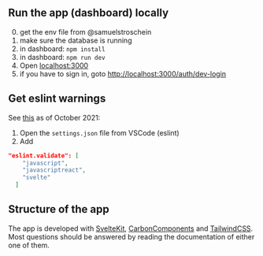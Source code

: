 ## Run the app (dashboard) locally

0. get the env file from @samuelstroschein
1. make sure the database is running
2. in dashboard: `npm install`
3. in dashboard: `npm run dev`
4. Open [localhost:3000](http://localhost:3000)
5. if you have to sign in, goto [http://localhost:3000/auth/dev-login](http://localhost:3000/auth/dev-login)

## Get eslint warnings

See [this](https://github.com/sveltejs/eslint-plugin-svelte3/blob/master/INTEGRATIONS.md) as of October 2021:

1. Open the `settings.json` file from VSCode (eslint)
2. Add

```JSON
"eslint.validate": [
    "javascript",
    "javascriptreact",
    "svelte"
  ]
```

## Structure of the app

The app is developed with [SvelteKit](https://kit.svelte.dev/), [CarbonComponents](https://carbon-svelte.vercel.app/) and [TailwindCSS](https://tailwindcss.com/).
Most questions should be answered by reading the documentation of either one of them.
